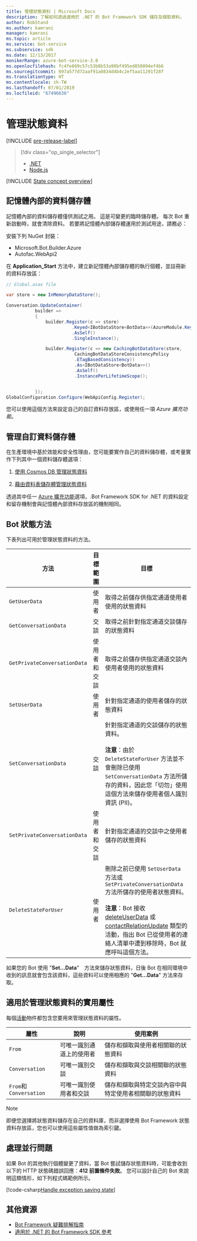 ```yaml
---
title: 管理狀態資料 | Microsoft Docs
description: 了解如何透過適用於 .NET 的 Bot Framework SDK 儲存及擷取資料。
author: RobStand
ms.author: kamrani
manager: kamrani
ms.topic: article
ms.service: bot-service
ms.subservice: sdk
ms.date: 12/13/2017
monikerRange: azure-bot-service-3.0
ms.openlocfilehash: fc4fe669c57c53b8b53a98bf495ed858094ef4b6
ms.sourcegitcommit: 697a577d72aaf91a0834d4b4c2ef5aa11291f28f
ms.translationtype: HT
ms.contentlocale: zh-TW
ms.lasthandoff: 07/01/2019
ms.locfileid: "67496636"
---
```

# <a name="manage-state-data"></a>管理狀態資料

[!INCLUDE [pre-release-label](../includes/pre-release-label-v3.md)]

> [!div class="op_single_selector"]
> - [.NET](../dotnet/bot-builder-dotnet-state.md)
> - [Node.js](../nodejs/bot-builder-nodejs-state.md)

[!INCLUDE [State concept overview](../includes/snippet-dotnet-concept-state.md)]

## <a name="in-memory-data-storage"></a>記憶體內部的資料儲存體

記憶體內部的資料儲存體僅供測試之用。 這是可變更的臨時儲存體。 每次 Bot 重新啟動時，就會清除資料。 若要將記憶體內部儲存體運用於測試用途，請務必： 

安裝下列 NuGet 封裝： 
- Microsoft.Bot.Builder.Azure
- Autofac.WebApi2

在 **Application_Start** 方法中，建立新記憶體內部儲存體的執行個體，並註冊新的資料存放區：

```cs
// Global.asax file

var store = new InMemoryDataStore();

Conversation.UpdateContainer(
           builder =>
           {
               builder.Register(c => store)
                         .Keyed<IBotDataStore<BotData>>(AzureModule.Key_DataStore)
                         .AsSelf()
                         .SingleInstance();

               builder.Register(c => new CachingBotDataStore(store,
                          CachingBotDataStoreConsistencyPolicy
                          .ETagBasedConsistency))
                          .As<IBotDataStore<BotData>>()
                          .AsSelf()
                          .InstancePerLifetimeScope();


           });
GlobalConfiguration.Configure(WebApiConfig.Register);

```

您可以使用這個方法來設定自己的自訂資料存放區，或使用任一項 *Azure 擴充功能*。

## <a name="manage-custom-data-storage"></a>管理自訂資料儲存體

在生產環境中基於效能和安全性理由，您可能要實作自己的資料儲存體，或考量實作下列其中一個資料儲存體選項：

1. [使用 Cosmos DB 管理狀態資料](bot-builder-dotnet-state-azure-cosmosdb.md)

2. [藉由資料表儲存體管理狀態資料](bot-builder-dotnet-state-azure-table-storage.md)

透過其中任一 [Azure 擴充功能](https://www.nuget.org/packages/Microsoft.Bot.Builder.Azure/)選項，.Bot Framework SDK for .NET 的資料設定和留存機制會與記憶體內部資料存放區的機制相同。

## <a name="bot-state-methods"></a>Bot 狀態方法

下表列出可用於管理狀態資料的方法。

| 方法 | 目標範圍 | 目標 |                                                
|----|----|----|
| `GetUserData` | 使用者 | 取得之前儲存供指定通道使用者使用的狀態資料 |
| `GetConversationData` | 交談 | 取得之前針對指定通道交談儲存的狀態資料 |
| `GetPrivateConversationData` | 使用者和交談 | 取得之前儲存供指定通道交談內使用者使用的狀態資料 |
| `SetUserData` | 使用者 | 針對指定通道的使用者儲存的狀態資料 |
| `SetConversationData` | 交談 | 針對指定通道的交談儲存的狀態資料。 <br/><br/>**注意**：由於 `DeleteStateForUser` 方法並不會刪除已使用`SetConversationData` 方法所儲存的資料，因此您「切勿」使用這個方法來儲存使用者個人識別資訊 (PII)。 |
| `SetPrivateConversationData` | 使用者和交談 | 針對指定通道的交談中之使用者儲存的狀態資料 |
| `DeleteStateForUser` | 使用者 | 刪除之前已使用 `SetUserData` 方法或 `SetPrivateConversationData` 方法所儲存的使用者狀態資料。 <br/><br/>**注意**：Bot 接收 [deleteUserData](bot-builder-dotnet-activities.md#deleteuserdata) 或 [contactRelationUpdate](bot-builder-dotnet-activities.md#contactrelationupdate) 類型的活動，指出 Bot 已從使用者的連絡人清單中遭到移除時，Bot 就應呼叫這個方法。 |

如果您的 Bot 使用 "**Set...Data**"　方法來儲存狀態資料，日後 Bot 在相同環境中收到的訊息就會包含該資料，這些資料可以使用相應的 "**Get...Data**" 方法來存取。

## <a name="useful-properties-for-managing-state-data"></a>適用於管理狀態資料的實用屬性

每個[活動][Activity]物件都包含您要用來管理狀態資料的屬性。

| 屬性 | 說明 | 使用案例 |
|----|----|----|
| `From` | 可唯一識別通道上的使用者 | 儲存和擷取與使用者相關聯的狀態資料 |
| `Conversation` | 可唯一識別交談 | 儲存和擷取與交談相關聯的狀態資料 |
| `From`和`Conversation` | 可唯一識別使用者和交談 | 儲存和擷取與特定交談內容中與特定使用者相關聯的狀態資料 |

> [!NOTE]
> 即便您選擇將狀態資料儲存在自己的資料庫，而非選擇使用 Bot Framework 狀態資料存放區，您也可以使用這些屬性值做為索引鍵。

## <a name="handle-concurrency-issues"></a>處理並行問題

如果 Bot 的其他執行個體變更了資料，當 Bot 嘗試儲存狀態資料時，可能會收到以下的 HTTP 狀態碼錯誤回應：**412 前置條件失敗**。 您可以設計自己的 Bot 來說明這類情形，如下列程式碼範例所示。

[!code-csharp[Handle exception saving state](../includes/code/dotnet-state.cs#handleException)]

## <a name="additional-resources"></a>其他資源

- [Bot Framework 疑難排解指南](../bot-service-troubleshoot-general-problems.md)
- <a href="/dotnet/api/?view=botbuilder-3.11.0" target="_blank">適用於 .NET 的 Bot Framework SDK 參考</a>

[Activity]: https://docs.botframework.com/csharp/builder/sdkreference/dc/d2f/class_microsoft_1_1_bot_1_1_connector_1_1_activity.html
